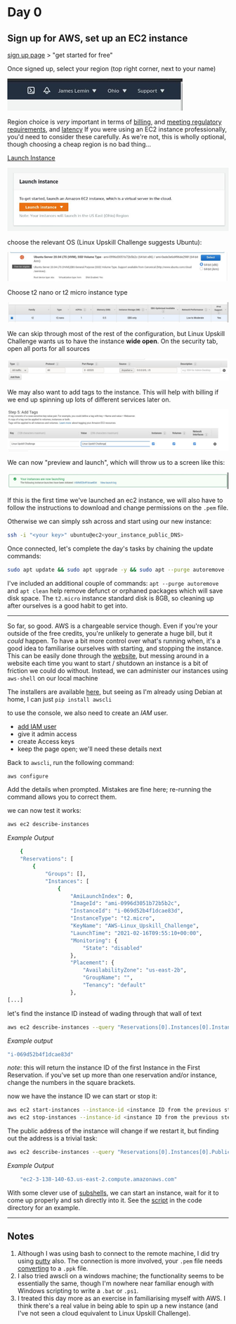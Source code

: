 # Day 0

## Sign up for AWS, set up an EC2 instance

[sign up page](https://aws.amazon.com/) > "get started for free"

Once signed up, select your region (top right corner, next to your name)

![change region](figures/1_change_region.jpg)

Region choice is *very* important in terms of [billing](https://www.concurrencylabs.com/blog/choose-your-aws-region-wisely/), and [meeting regulatory requirements](https://techcrunch.com/2019/07/30/aws-follows-microsoft-into-the-middle-east-opening-new-region-in-bahrain/), and [latency](https://medium.com/@sachinkagarwal/public-cloud-inter-region-network-latency-as-heat-maps-134e22a5ff19) If you were using an EC2 instance professionally, you'd need to consider these carefully.  As we're not, this is wholly optional, though choosing a cheap region is no bad thing...

[Launch Instance](https://console.aws.amazon.com/ec2/v2/home)

![get started for free](figures/0_launch_instance.jpg)

choose the relevant OS (Linux Upskill Challenge suggests Ubuntu):

![choose Ubuntu](figures/2_select_ubuntu.jpg)

Choose t2 nano or t2 micro instance type

![choose the EC2 Instance type](figures/3_select_type.jpg)

We can skip through most of the rest of the configuration, but Linux Upskill Challenge wants us to have the instance **wide open**.  On the security tab, open all ports for all sources

![open all ports from all sources](figures/5_security_wide_open.jpg)

We may also want to add tags to the instance.  This will help with billing if we end up spinning up lots of different services later on.

![add tags](figures/4_add_tags.jpg)

We can now "preview and launch", which will throw us to a screen like this:

![launching dialogue](figures/6_instance_launching.jpg)

If this is the first time we've launched an ec2 instance, we will also have to follow the instructions to download and change permissions on the `.pem` file.

Otherwise we can simply ssh across and start using our new instance:

```bash
ssh -i "<your key>" ubuntu@ec2<your_instance_public_DNS>
```

Once connected, let's complete the day's tasks by chaining the update commands:

```bash
sudo apt update && sudo apt upgrade -y && sudo apt --purge autoremove -y && sudo apt clean
```

I've included an additional couple of commands: 
`apt --purge autoremove` and `apt clean` help remove defunct or orphaned packages which will save disk space.  The `t2.micro` instance standard disk is 8GB, so cleaning up after ourselves is a good habit to get into.

----

So far, so good.  AWS is a chargeable service though.  Even if you're your outside of the free credits, you're unlikely to generate a huge bill, but it _could_ happen.  To have a bit more control over what's running when, it's a good idea to familiarise ourselves with starting, and stopping the instance.  This can be easily done through the [website](https://console.aws.amazon.com/ec2/v2/home), but messing around in a website each time you want to start / shutdown an instance is a bit of friction we could do without. Instead, we can administer our instances using `aws-shell` on our local machine

The installers are available [here](https://aws.amazon.com/cli/), but seeing as I'm already using Debian at home, I can just `pip install awscli`

to use the console, we also need to create an _IAM_ user.

+ [add IAM user](https://console.aws.amazon.com/iam/)
+ give it admin access
+ create Access keys
+ keep the page open; we'll need these details next

Back to `awscli`, run the following command:

```bash
aws configure
```

Add the details when prompted.  Mistakes are fine here; re-running the command allows you to correct them.

we can now test it works:

```bash
aws ec2 describe-instances
```

_Example Output_

```bash
    {
    "Reservations": [
        {
            "Groups": [],
            "Instances": [
                {
                    "AmiLaunchIndex": 0,
                    "ImageId": "ami-0996d3051b72b5b2c",
                    "InstanceId": "i-069d52b4f1dcae83d",
                    "InstanceType": "t2.micro",
                    "KeyName": "AWS-Linux_Upskill_Challenge",
                    "LaunchTime": "2021-02-16T09:55:10+00:00",
                    "Monitoring": {
                        "State": "disabled"
                    },
                    "Placement": {
                        "AvailabilityZone": "us-east-2b",
                        "GroupName": "",
                        "Tenancy": "default"
                    },
[...]

```

let's find the instance ID instead of wading through that wall of text

```bash
aws ec2 describe-instances --query "Reservations[0].Instances[0].InstanceId"
```

_Example output_

```bash
"i-069d52b4f1dcae83d"
```

_note_: this will return the instance ID of the first Instance in the First Reservation.  if you've set up more than one reservation and/or instance, change the numbers in the square brackets.

now we have the instance ID we can start or stop it:

```bash
aws ec2 start-instances --instance-id <instance ID from the previous step>
aws ec2 stop-instances --instance-id <instance ID from the previous step>
```

The public address of the instance will change if we restart it, but finding out the address is a trivial task:

```bash
aws ec2 describe-instances --query "Reservations[0].Instances[0].PublicDnsName"
```

_Example Output_

```bash
    "ec2-3-138-140-63.us-east-2.compute.amazonaws.com"
```

With some clever use of [subshells](https://www.linuxtopia.org/online_books/advanced_bash_scripting_guide/subshells.html), we can start an instance, wait for it to come up properly and ssh directly into it.  See the [script](./code/aws_shell.sh) in the code directory for an example.

----

## Notes

1. Although I was using bash to connect to the remote machine, I did try using [putty]() also.  The connection is more involved, your `.pem` file needs [converting](https://aws.amazon.com/premiumsupport/knowledge-center/convert-pem-file-into-ppk/) to a `.ppk` file.
2. I also tried awscli on a windows machine; the functionality seems to be essentially the same, though I'm nowhere near familiar enough with Windows scripting to write a `.bat` or `.ps1`.
3. I treated this day more as an exercise in familiarising myself with AWS.  I think there's a real value in being able to spin up a new instance (and I've not seen a cloud equivalent to Linux Upskill Challenge).
